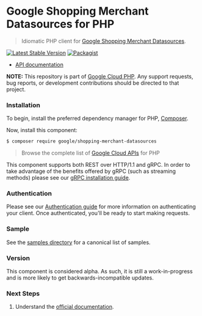 # Google Shopping Merchant Datasources for PHP

> Idiomatic PHP client for [Google Shopping Merchant Datasources](https://developers.google.com/merchant/api).

[![Latest Stable Version](https://poser.pugx.org/google/shopping-merchant-datasources/v/stable)](https://packagist.org/packages/google/shopping-merchant-datasources) [![Packagist](https://img.shields.io/packagist/dm/google/shopping-merchant-datasources.svg)](https://packagist.org/packages/google/shopping-merchant-datasources)

* [API documentation](https://cloud.google.com/php/docs/reference/shopping-merchant-datasources/latest)

**NOTE:** This repository is part of [Google Cloud PHP](https://github.com/googleapis/google-cloud-php). Any
support requests, bug reports, or development contributions should be directed to
that project.

### Installation

To begin, install the preferred dependency manager for PHP, [Composer](https://getcomposer.org/).

Now, install this component:

```sh
$ composer require google/shopping-merchant-datasources
```

> Browse the complete list of [Google Cloud APIs](https://cloud.google.com/php/docs/reference)
> for PHP

This component supports both REST over HTTP/1.1 and gRPC. In order to take advantage of the benefits
offered by gRPC (such as streaming methods) please see our
[gRPC installation guide](https://cloud.google.com/php/grpc).

### Authentication

Please see our [Authentication guide](https://github.com/googleapis/google-cloud-php/blob/main/AUTHENTICATION.md) for more information
on authenticating your client. Once authenticated, you'll be ready to start making requests.

### Sample

See the [samples directory](https://github.com/googleapis/php-shopping-merchant-datasources/tree/main/samples) for a canonical list of samples.

### Version

This component is considered alpha. As such, it is still a work-in-progress and is more likely to get backwards-incompatible updates.

### Next Steps

1. Understand the [official documentation](https://developers.google.com/merchant/api).
